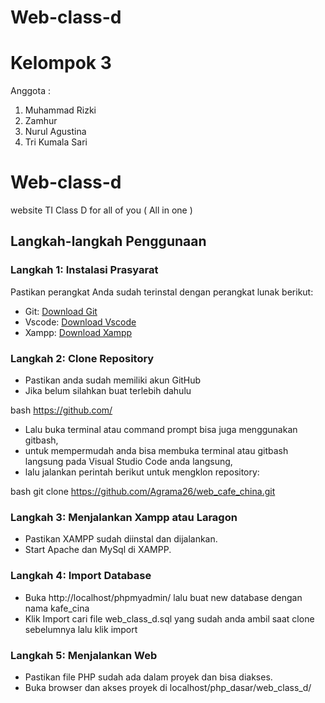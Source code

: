 # Web-class-d

# Kelompok 3

Anggota :

1. Muhammad Rizki
2. Zamhur
3. Nurul Agustina
4. Tri Kumala Sari

# Web-class-d

website TI Class D for all of you ( All in one )

## Langkah-langkah Penggunaan

### Langkah 1: Instalasi Prasyarat

Pastikan perangkat Anda sudah terinstal dengan perangkat lunak berikut:

- Git: [Download Git](https://git-scm.com/)
- Vscode: [Download Vscode](https://code.visualstudio.com/)
- Xampp: [Download Xampp](https://www.apachefriends.org/)

### Langkah 2: Clone Repository

- Pastikan anda sudah memiliki akun GitHub
- Jika belum silahkan buat terlebih dahulu

bash
https://github.com/

- Lalu buka terminal atau command prompt bisa juga menggunakan gitbash,
- untuk mempermudah anda bisa membuka terminal atau gitbash langsung pada Visual Studio Code anda langsung,
- lalu jalankan perintah berikut untuk mengklon repository:

bash
git clone https://github.com/Agrama26/web_cafe_china.git

### Langkah 3: Menjalankan Xampp atau Laragon

- Pastikan XAMPP sudah diinstal dan dijalankan.
- Start Apache dan MySql di XAMPP.

### Langkah 4: Import Database

- Buka http://localhost/phpmyadmin/ lalu buat new database dengan nama kafe_cina
- Klik Import cari file web_class_d.sql yang sudah anda ambil saat clone sebelumnya lalu klik import

### Langkah 5: Menjalankan Web

- Pastikan file PHP sudah ada dalam proyek dan bisa diakses.
- Buka browser dan akses proyek di localhost/php_dasar/web_class_d/
